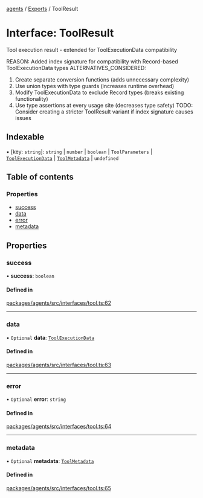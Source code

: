 <!-- 
 ⚠️  AUTO-GENERATED FILE - DO NOT EDIT MANUALLY
 This file is automatically generated by scripts/docs-generator.js
 To make changes, edit the source TypeScript files or update the generator script
-->

[agents](../../) / [Exports](../modules) / ToolResult

# Interface: ToolResult

Tool execution result - extended for ToolExecutionData compatibility

REASON: Added index signature for compatibility with Record-based ToolExecutionData types
ALTERNATIVES_CONSIDERED:
1. Create separate conversion functions (adds unnecessary complexity)
2. Use union types with type guards (increases runtime overhead)
3. Modify ToolExecutionData to exclude Record types (breaks existing functionality)
4. Use type assertions at every usage site (decreases type safety)
TODO: Consider creating a stricter ToolResult variant if index signature causes issues

## Indexable

▪ [key: `string`]: `string` \| `number` \| `boolean` \| `ToolParameters` \| [`ToolExecutionData`](../modules#toolexecutiondata) \| [`ToolMetadata`](../modules#toolmetadata) \| `undefined`

## Table of contents

### Properties

- [success](ToolResult#success)
- [data](ToolResult#data)
- [error](ToolResult#error)
- [metadata](ToolResult#metadata)

## Properties

### success

• **success**: `boolean`

#### Defined in

[packages/agents/src/interfaces/tool.ts:62](https://github.com/woojubb/robota/blob/d84cd2e1e6915e9f7e9aff8f9b06df02e55c139b/packages/agents/src/interfaces/tool.ts#L62)

___

### data

• `Optional` **data**: [`ToolExecutionData`](../modules#toolexecutiondata)

#### Defined in

[packages/agents/src/interfaces/tool.ts:63](https://github.com/woojubb/robota/blob/d84cd2e1e6915e9f7e9aff8f9b06df02e55c139b/packages/agents/src/interfaces/tool.ts#L63)

___

### error

• `Optional` **error**: `string`

#### Defined in

[packages/agents/src/interfaces/tool.ts:64](https://github.com/woojubb/robota/blob/d84cd2e1e6915e9f7e9aff8f9b06df02e55c139b/packages/agents/src/interfaces/tool.ts#L64)

___

### metadata

• `Optional` **metadata**: [`ToolMetadata`](../modules#toolmetadata)

#### Defined in

[packages/agents/src/interfaces/tool.ts:65](https://github.com/woojubb/robota/blob/d84cd2e1e6915e9f7e9aff8f9b06df02e55c139b/packages/agents/src/interfaces/tool.ts#L65)
